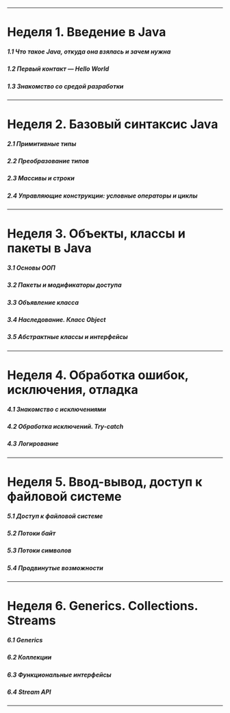 ____
# Неделя 1. Введение в Java
##### 1.1 Что такое Java, откуда она взялась и зачем нужна
##### 1.2 Первый контакт — Hello World
##### 1.3 Знакомство со средой разработки
____
# Неделя 2. Базовый синтаксис Java
##### 2.1 Примитивные типы
##### 2.2 Преобразование типов
##### 2.3 Массивы и строки
##### 2.4 Управляющие конструкции: условные операторы и циклы
____
# Неделя 3. Объекты, классы и пакеты в Java
##### 3.1 Основы ООП
##### 3.2 Пакеты и модификаторы доступа
##### 3.3 Объявление класса
##### 3.4 Наследование. Класс Object
##### 3.5 Абстрактные классы и интерфейсы
____
# Неделя 4. Обработка ошибок, исключения, отладка
##### 4.1 Знакомство с исключениями
##### 4.2 Обработка исключений. Try-catch
##### 4.3 Логирование
____
# Неделя 5. Ввод-вывод, доступ к файловой системе
##### 5.1 Доступ к файловой системе
##### 5.2 Потоки байт
##### 5.3 Потоки символов
##### 5.4 Продвинутые возможности
____
# Неделя 6. Generics. Collections. Streams
##### 6.1 Generics
##### 6.2 Коллекции
##### 6.3 Функциональные интерфейсы
##### 6.4 Stream API
____
